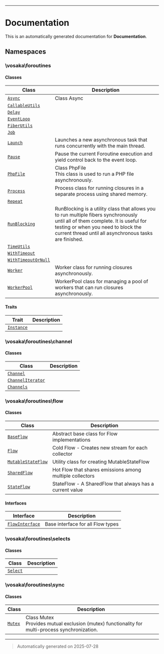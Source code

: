 
***

# Documentation



This is an automatically generated documentation for **Documentation**.


## Namespaces


### \vosaka\foroutines

#### Classes

| Class | Description |
|-------|-------------|
| [`Async`](./classes/vosaka/foroutines/Async.md) | Class Async|
| [`CallableUtils`](./classes/vosaka/foroutines/CallableUtils.md) | |
| [`Delay`](./classes/vosaka/foroutines/Delay.md) | |
| [`EventLoop`](./classes/vosaka/foroutines/EventLoop.md) | |
| [`FiberUtils`](./classes/vosaka/foroutines/FiberUtils.md) | |
| [`Job`](./classes/vosaka/foroutines/Job.md) | |
| [`Launch`](./classes/vosaka/foroutines/Launch.md) | Launches a new asynchronous task that runs concurrently with the main thread.|
| [`Pause`](./classes/vosaka/foroutines/Pause.md) | Pause the current Foroutine execution and yield control back to the event loop.|
| [`PhpFile`](./classes/vosaka/foroutines/PhpFile.md) | Class PhpFile<br />This class is used to run a PHP file asynchronously.|
| [`Process`](./classes/vosaka/foroutines/Process.md) | Process class for running closures in a separate process using shared memory.|
| [`Repeat`](./classes/vosaka/foroutines/Repeat.md) | |
| [`RunBlocking`](./classes/vosaka/foroutines/RunBlocking.md) | RunBlocking is a utility class that allows you to run multiple fibers synchronously<br />until all of them complete. It is useful for testing or when you need to block the<br />current thread until all asynchronous tasks are finished.|
| [`TimeUtils`](./classes/vosaka/foroutines/TimeUtils.md) | |
| [`WithTimeout`](./classes/vosaka/foroutines/WithTimeout.md) | |
| [`WithTimeoutOrNull`](./classes/vosaka/foroutines/WithTimeoutOrNull.md) | |
| [`Worker`](./classes/vosaka/foroutines/Worker.md) | Worker class for running closures asynchronously.|
| [`WorkerPool`](./classes/vosaka/foroutines/WorkerPool.md) | WorkerPool class for managing a pool of workers that can run closures asynchronously.|


#### Traits

| Trait | Description |
|-------|-------------|
| [`Instance`](./classes/vosaka/foroutines/Instance.md) | |




### \vosaka\foroutines\channel

#### Classes

| Class | Description |
|-------|-------------|
| [`Channel`](./classes/vosaka/foroutines/channel/Channel.md) | |
| [`ChannelIterator`](./classes/vosaka/foroutines/channel/ChannelIterator.md) | |
| [`Channels`](./classes/vosaka/foroutines/channel/Channels.md) | |




### \vosaka\foroutines\flow

#### Classes

| Class | Description |
|-------|-------------|
| [`BaseFlow`](./classes/vosaka/foroutines/flow/BaseFlow.md) | Abstract base class for Flow implementations|
| [`Flow`](./classes/vosaka/foroutines/flow/Flow.md) | Cold Flow - Creates new stream for each collector|
| [`MutableStateFlow`](./classes/vosaka/foroutines/flow/MutableStateFlow.md) | Utility class for creating MutableStateFlow|
| [`SharedFlow`](./classes/vosaka/foroutines/flow/SharedFlow.md) | Hot Flow that shares emissions among multiple collectors|
| [`StateFlow`](./classes/vosaka/foroutines/flow/StateFlow.md) | StateFlow - A SharedFlow that always has a current value|



#### Interfaces

| Interface | Description |
|-----------|-------------|
| [`FlowInterface`](./classes/vosaka/foroutines/flow/FlowInterface.md) | Base interface for all Flow types|



### \vosaka\foroutines\selects

#### Classes

| Class | Description |
|-------|-------------|
| [`Select`](./classes/vosaka/foroutines/selects/Select.md) | |




### \vosaka\foroutines\sync

#### Classes

| Class | Description |
|-------|-------------|
| [`Mutex`](./classes/vosaka/foroutines/sync/Mutex.md) | Class Mutex<br />Provides mutual exclusion (mutex) functionality for multi-process synchronization.|




***
> Automatically generated on 2025-07-28
